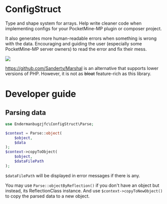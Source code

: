 # ConfigStruct

Type and shape system for arrays. Help write cleaner code when implementing configs for your PocketMine-MP plugin or
composer project.

It also generates more human-readable errors when something is wrong with the data. Encouraging and guiding the user (especially some PocketMine-MP server owners) to read the error and fix their mess.


![](https://i.imgflip.com/67yyc9.jpg)

https://github.com/Sandertv/Marshal is an alternative that supports lower versions of PHP. However, it is not as ~~bloat~~ feature-rich as this library.
# Developer guide
## Parsing data
```php
use Endermanbugzjfc\ConfigStruct\Parse;

$context = Parse::object(
	$object,
	$data
);
$context->copyToObject(
	$object,
	$dataFilePath
);
```
`$dataFilePath` will be displayed in error messages if there is any.

You may use `Parse::objectByReflection()` if you don't have an object but instead, its ReflectionClass instance. And use `$context->copyToNewObject()` to copy the parsed data to a new object.